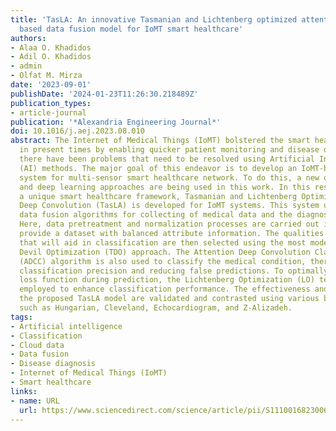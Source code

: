 ```yaml
---
title: 'TasLA: An innovative Tasmanian and Lichtenberg optimized attention deep convolution
  based data fusion model for IoMT smart healthcare'
authors:
- Alaa O. Khadidos
- Adil O. Khadidos
- admin
- Olfat M. Mirza
date: '2023-09-01'
publishDate: '2024-01-23T11:26:30.218489Z'
publication_types:
- article-journal
publication: '*Alexandria Engineering Journal*'
doi: 10.1016/j.aej.2023.08.010
abstract: The Internet of Medical Things (IoMT) bolstered the smart health care industry
  in present times by enabling quicker patient monitoring and disease diagnosis. However,
  there have been problems that need to be resolved using Artificial Intelligence
  (AI) methods. The major goal of this endeavor is to develop an IoMT-based data fusion
  system for multi-sensor smart healthcare network. To do this, a new optimization
  and deep learning approaches are being used in this work. In this research work,
  a unique smart healthcare framework, Tasmanian and Lichtenberg Optimized Attention
  Deep Convolution (TasLA) is developed for IoMT systems. This system uses an intelligent
  data fusion algorithms for collecting of medical data and the diagnosis of disorders.
  Here, data pretreatment and normalization processes are carried out in order to
  provide a dataset with balanced attribute information. The qualities or characteristics
  that will aid in classification are then selected using the most modern Tasmanian
  Devil Optimization (TDO) approach. The Attention Deep Convolution Classification
  (ADCC) algorithm is also used to classify the medical condition, thereby improving
  classification precision and reducing false predictions. To optimally compute the
  loss function during prediction, the Lichtenberg Optimization (LO) technique is
  employed to enhance classification performance. The effectiveness and results of
  the proposed TasLA model are validated and contrasted using various benchmark datasets
  such as Hungarian, Cleveland, Echocardiogram, and Z-Alizadeh.
tags:
- Artificial intelligence
- Classification
- Cloud data
- Data fusion
- Disease diagnosis
- Internet of Medical Things (IoMT)
- Smart healthcare
links:
- name: URL
  url: https://www.sciencedirect.com/science/article/pii/S1110016823006841
---
```

